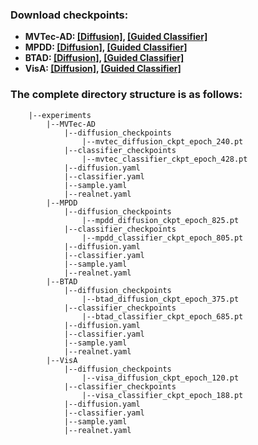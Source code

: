 
### Download checkpoints:
- **MVTec-AD: [[Diffusion]](https://drive.google.com/file/d/1cl2w5eCFrmbOEWlcqPakignI4CHZdm_d/view?usp=drive_link), [[Guided Classifier]](https://drive.google.com/file/d/1-geYTTmeDD9yZzEtstbgjwlWFfgNhld8/view?usp=drive_link)**  
- **MPDD: [[Diffusion]](https://drive.google.com/file/d/1GYUdxObhgu-kWIwBf6gumsMOY3IZDF6o/view?usp=drive_link), [[Guided Classifier]](https://drive.google.com/file/d/1pLEOk4D5o80Yzq7RDeSSBv2HaF76Fxf5/view?usp=drive_link)**  
- **BTAD: [[Diffusion]](https://drive.google.com/file/d/1IYktXaXIOCv3otIVTmvj2Ck5DOeLHXiN/view?usp=drive_link), [[Guided Classifier]](https://drive.google.com/file/d/1ASS70U72VOVcAqaN4AK-EZlgEGqfj1p3/view?usp=drive_link)**  
- **VisA: [[Diffusion]](https://drive.google.com/file/d/1FzgW5xRz-TtPBkbMBbSoAJDq5gkO6Yd_/view?usp=drive_link), [[Guided Classifier]](https://drive.google.com/file/d/15bdOwBdO_bd74p2rcIKt9pTMDzxgjoJW/view?usp=drive_link)**  


### The complete directory structure is as follows:
```
    |--experiments                         
        |--MVTec-AD           
            |--diffusion_checkpoints
                |--mvtec_diffusion_ckpt_epoch_240.pt
            |--classifier_checkpoints
                |--mvtec_classifier_ckpt_epoch_428.pt
            |--diffusion.yaml    
            |--classifier.yaml
            |--sample.yaml    
            |--realnet.yaml
        |--MPDD           
            |--diffusion_checkpoints
                |--mpdd_diffusion_ckpt_epoch_825.pt
            |--classifier_checkpoints
                |--mpdd_classifier_ckpt_epoch_805.pt
            |--diffusion.yaml    
            |--classifier.yaml
            |--sample.yaml    
            |--realnet.yaml
        |--BTAD           
            |--diffusion_checkpoints
                |--btad_diffusion_ckpt_epoch_375.pt
            |--classifier_checkpoints
                |--btad_classifier_ckpt_epoch_685.pt
            |--diffusion.yaml    
            |--classifier.yaml
            |--sample.yaml    
            |--realnet.yaml
        |--VisA      
            |--diffusion_checkpoints
                |--visa_diffusion_ckpt_epoch_120.pt
            |--classifier_checkpoints
                |--visa_classifier_ckpt_epoch_188.pt
            |--diffusion.yaml    
            |--classifier.yaml
            |--sample.yaml    
            |--realnet.yaml
```
